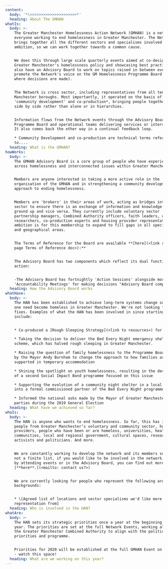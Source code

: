 ```yaml
---
content:
  body: '*\>>>>>>>>>>>>>>>>>>>>>*'
  heading: About The GMHAN
whatIs:
  body: >-
    The Greater Manchester Homelessness Action Network (GMHAN) is a network for
    everyone working to end homelessness in Greater Manchester. The Network
    brings together all the different sectors and specialisms involved in this
    ambition, so we can work together towards a common cause. 


    We does this through large scale quarterly events aimed at co-designing
    Greater Manchester's homelessness policy and showcasing best practice. We
    also have an Advisory Board to work on topics raised in between events and
    promote the Network's voice on the GM Homelessness Programme Board (which is
    where decisions are made). 


    The Network is cross sector, including representatives from all ten Greater
    Manchester boroughs. Most importantly, it operated on the basis of
    'community development' and co-production*, bringing people together to work
    side by side rather than alone or in hierarchies.


    Information flows from the Network events through the Advisory Board to the
    Programme Board and operational teams delivering services or interventions.
    It also comes back the other way in a continual feedback loop. 

    * Community Development and co-production are technical terms referring
    to....
  heading: What is the GMHAN?
howWorks:
  body: >-
    The GMHAN Advisory Board is a core group of people who have experience
    across homelessness and interconnected issues within Greater Manchester.


    Members are anyone interested in taking a more active role in the
    organisation of the GMHAN and in strengthening a community development
    approach to ending homelessness.


    Members are 'brokers' in their areas of work, acting as bridges into their
    sector to ensure there is an exchange of information and knowledge from the
    ground up and vice versa. They currently include voluntary sector
    partnership managers, Combined Authority officers, faith leaders, university
    researchers, co-production experts and housing provider representatives. The
    ambition is for this membership to expand to fill gaps in all specialisms
    and geographical areas.


    The Terms of Reference for the Board are available **[here](<link resources
    page Terms of Reference doc>):**


    The Advisory Board has two components which reflect its dual functions of
    action:


    -The Advisory Board has fortnightly 'Action Sessions' alongside more formal
    'Accountability Meetings' for making decisions "Advisory Board components"
  heading: How the Advisory Board works
whatHave:
  body: >-
    The HAN has been established to achieve long-term systems change so that no
    one need become homeless in Greater Manchester. We're not looking for quick
    fixes. Examples of what the HAN has been involved in since starting in 2017
    include:


    * Co-produced a [Rough Sleeping Strategy](<link to resources>) for the city

    * Taking the decision to deliver the Bed Every Night emergency shelter
    scheme, which has halved rough sleeping in Greater Manchester.

    * Raising the question of family homelessness to the Programme Board Chaired
    by the Mayor Andy Burnham to change the approach to how families are
    supported in temporary accommodation

    * Shining the spotlight on youth homelessness, resulting in the development
    of a second Social Impact Bond programme focused on this issue

    * Supporting the evolution of a community night shelter in a local borough
    into a formal commissioned partner of the Bed Every Night programme

    * Informed the national asks made by the Mayor of Greater Manchester to
    parties during the 2019 General Election
  heading: What have we achieved so far?
whoIs:
  body: >-
    The HAN is anyone who wants to end homelessness. So far, this has included
    people from Greater Manchester’s voluntary and community sector, housing
    providers, people who have been or are homeless, universities, health, faith
    communities, local and regional government, cultural spaces, researchers,
    activists and politicians. And more.


    We are constantly working to develop the network and its members so this is
    not a finite list, if you would like to be involved in the network, either
    by attending events or in the Advisory Board, you can find out more
    [**here**.](<mailto: contact us?>)


    We are currently looking for people who represent the following areas or
    backgrounds:


    * \[Agreed list of locations and sector specialisms we'd like more
    representation from]
  heading: Who is involved in the HAN?
whatAre:
  body: >-
    The HAN sets its strategic priorities once a year at the beginning of the
    year. The priorities are set at the full Network Events, working alongside
    the Greater Manchester Combined Authority to align with the political
    priorities and programme.


    Priorities for 2020 will be established at the full GMHAN Event on 3rd March
    - watch this space!
  heading: What are we working on this year?
---
```


